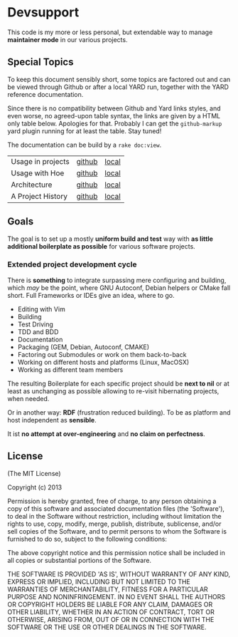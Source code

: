 # Devsupport

This code is my more or less personal, but extendable way to manage
**maintainer mode** in our various projects.

## Special Topics

To keep this document sensibly short, some topics are factored out and can be
viewed through Github or after a local YARD run, together with the YARD
reference documentation.

Since there is no compatibility between Github and Yard links styles, and even
worse, no agreed-upon table syntax, the links are given by a HTML only table
below. Apologies for that. Probably I can get the `github-markup` yard plugin running for at least the table. Stay tuned!

The documentation can be build by a ``rake doc:view``.

<table>
<tr><td>Usage in projects</td>
  <td><a href="USAGE.md">github</a></td>
  <td><a href="file.USAGE.html">local</a></td>
</tr>
<tr><td>Usage with Hoe</td>
  <td><a href="Hoe.md">github</a></td>
  <td><a href="file.Hoe.html">local</a></td>
</tr>
<tr><td>Architecture</td>
  <td><a href="Architecture.md">github</a></td>
  <td><a href="file.Architecture.html">local</a></td>
</tr>
<tr><td>A Project History </td>
  <td><a href="History.md">github</a></td>
  <td><a href="file.History.html">local</a></td>
</table>

## Goals

The goal is to set up a mostly **uniform build and test** way with **as little
additional boilerplate as possible** for various software projects.

### Extended project development cycle

There is **something** to integrate surpassing mere configuring and building,
which *may* be the point, where GNU Autoconf, Debian helpers or CMake fall
short. Full Frameworks or IDEs give an idea, where to go.

* Editing with Vim
* Building
* Test Driving
* TDD and BDD
* Documentation
* Packaging (GEM, Debian, Autoconf, CMAKE)
* Factoring out Submodules or work on them back-to-back
* Working on different hosts and platforms (Linux, MacOSX)
* Working as different team members

The resulting Boilerplate for each specific project should be **next to nil**
or at least as unchanging as possible allowing to re-visit hibernating
projects, when needed.

Or in another way: **RDF** (frustration reduced building). To be as platform and host
independent as **sensible**.

It ist **no attempt at over-engineering** and **no claim on perfectness**.

## License

(The MIT License)

Copyright (c) 2013

Permission is hereby granted, free of charge, to any person obtaining a copy of this software and associated documentation files (the 'Software'), to deal in the Software without restriction, including without limitation the rights to use, copy, modify, merge, publish, distribute, sublicense, and/or sell copies of the Software, and to permit persons to whom the Software is furnished to do so, subject to the following conditions:

The above copyright notice and this permission notice shall be included in all copies or substantial portions of the Software.

THE SOFTWARE IS PROVIDED 'AS IS', WITHOUT WARRANTY OF ANY KIND, EXPRESS OR IMPLIED, INCLUDING BUT NOT LIMITED TO THE WARRANTIES OF MERCHANTABILITY, FITNESS FOR A PARTICULAR PURPOSE AND NONINFRINGEMENT. IN NO EVENT SHALL THE AUTHORS OR COPYRIGHT HOLDERS BE LIABLE FOR ANY CLAIM, DAMAGES OR OTHER LIABILITY, WHETHER IN AN ACTION OF CONTRACT, TORT OR OTHERWISE, ARISING FROM, OUT OF OR IN CONNECTION WITH THE SOFTWARE OR THE USE OR OTHER DEALINGS IN THE SOFTWARE.


